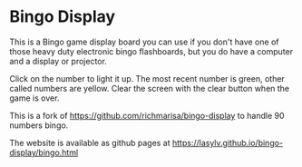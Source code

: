 # Bingo Display

This is a Bingo game display board you can use if you don't have one of those heavy duty electronic bingo flashboards, but you do have a computer and a display or projector. 

Click on the number to light it up.  The most recent number is green, other called numbers are yellow.  Clear the screen with the clear button when the game is over. 

This is a fork of https://github.com/richmarisa/bingo-display to handle 90 numbers bingo.

The website is available as github pages at https://lasylv.github.io/bingo-display/bingo.html
